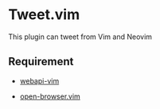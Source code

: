 # Tweet.vim

This plugin can tweet from Vim and Neovim

## Requirement

- [webapi-vim](https://github.com/mattn/webapi-vim)

- [open-browser.vim](https://github.com/tyru/open-browser.vim)
